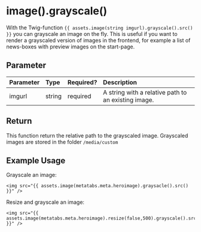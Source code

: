 # image().grayscale()

With the Twig-function `{{ assets.image(string imgurl).grayscale().src() }}` you can grayscale an image on the fly. This is useful if you want to render a grayscaled version of images in the frontend, for example a list of news-boxes with preview images on the start-page.

## Parameter

| Parameter | Type | Required? | Description | 
|:---|:---|:---|:---|
| imgurl | string | required | A string with a relative path to an existing image. |

## Return 

This function return the relative path to the grayscaled image. Grayscaled images are stored in the folder `/media/custom`

## Example Usage

Grayscale an image:

````Twig
<img src="{{ assets.image(metatabs.meta.heroimage).graysacle().src() }}" />
````

Resize and grayscale an image:

```Twig
<img src="{{ assets.image(metatabs.meta.heroimage).resize(false,500).grayscale().src() }}" />
```

